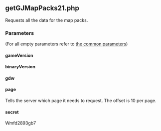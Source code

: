 ## getGJMapPacks21.php
Requests all the data for the map packs.
### Parameters
(For all empty parameters refer to [the common parameters](https://github.com/SMJSGaming/GDDocs/blob/master/endpoints/common_parameters.md))
#### gameVersion
#### binaryVersion
#### gdw
#### page
Tells the server which page it needs to request. The offset is 10 per page.
#### secret
Wmfd2893gb7
